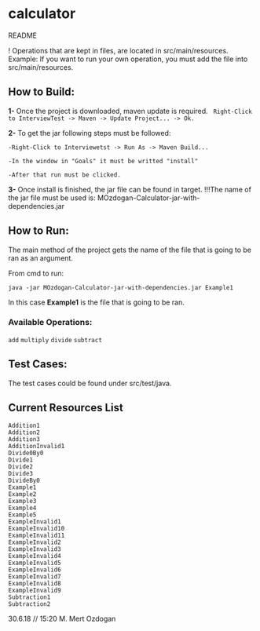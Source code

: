 # calculator
README

! Operations that are kept in files, are located in src/main/resources. 
 Example: If you want to run your own operation, you must add the file into src/main/resources.

## How to Build:

**1-** Once the project is downloaded, maven update is required. 
   ``` Right-Click to InterviewTest -> Maven -> Update Project... -> Ok.```
		
**2-** To get the jar following steps must be followed:

  ``` -Right-Click to Interviewetst -> Run As -> Maven Build...	 ```
	
  ``` -In the window in "Goals" it must be writted "install" 	 ```
	
  ``` -After that run must be clicked. ```
	

	 
**3-** Once install is finished, the jar file can be found in target.
  !!!The name of the jar file must be used is: MOzdogan-Calculator-jar-with-dependencies.jar
	
  
## How to Run:
The main method of the project gets the name of the file that is going to be ran as an argument.

From cmd to run: 

 ```java -jar MOzdogan-Calculator-jar-with-dependencies.jar Example1 ```

In this case **Example1** is the file that is going to be ran.

### Available Operations:
```add``` 
```multiply``` 
```divide```
```subtract```
## Test Cases:

The test cases could be found under
  src/test/java.


## Current Resources List
```
Addition1
Addition2
Addition3
AdditionInvalid1
Divide0By0
Divide1
Divide2
Divide3
DivideBy0
Example1
Example2
Example3
Example4
Example5
ExampleInvalid1
ExampleInvalid10
ExampleInvalid11
ExampleInvalid2
ExampleInvalid3
ExampleInvalid4
ExampleInvalid5
ExampleInvalid6
ExampleInvalid7
ExampleInvalid8
ExampleInvalid9
Subtraction1
Subtraction2
```

30.6.18 // 15:20
M. Mert Ozdogan

